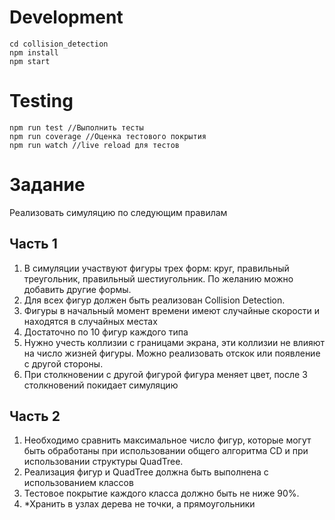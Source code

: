 # Development

```
cd collision_detection
npm install
npm start
```
# Testing
```
npm run test //Выполнить тесты
npm run coverage //Оценка тестового покрытия
npm run watch //live reload для тестов
```

# Задание
Реализовать симуляцию по следующим правилам
## Часть 1
1. В симуляции участвуют фигуры трех форм: круг, правильный треугольник, правильный шестиугольник. По желанию можно добавить другие формы.
2. Для всех фигур должен быть реализован Collision Detection.
3. Фигуры в начальный момент времени имеют случайные скорости и находятся в случайных местах
4. Достаточно по 10 фигур каждого типа 
5. Нужно учесть коллизии с границами экрана, эти коллизии не влияют на число жизней фигуры. Можно реализовать отскок или появление с другой стороны.
6. При столкновении с другой фигурой фигура меняет цвет, после 3 столкновений покидает симуляцию

## Часть 2
1. Необходимо сравнить максимальное число фигур, которые могут быть обработаны при использовании общего алгоритма CD и при использовании структуры QuadTree.
2. Реализация фигур и QuadTree должна быть выполнена с использованием классов
3. Тестовое покрытие каждого класса должно быть не ниже 90%.
4. *Хранить в узлах дерева не точки, а прямоугольники
